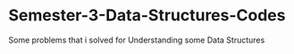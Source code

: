 # Semester-3-Data-Structures-Codes
Some problems that i solved for Understanding some Data Structures

